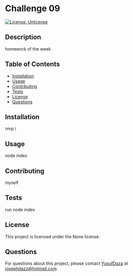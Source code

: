 
# Challenge 09
[![License: Unlicense](https://img.shields.io/badge/license-Unlicense-blue.svg)](http://unlicense.org/)
## Description

homework of the week

## Table of Contents

- [Installation](#installation)
- [Usage](#usage)
- [Contributing](#contributing)
- [Tests](#tests)
- [License](#license)
- [Questions](#questions)

## Installation

nmp i

## Usage

node index

## Contributing

myself

## Tests

run node index

## License

This project is licensed under the None license.

## Questions

For questions about this project, please contact [YusufDaza](https://github.com/YusufDaza) at josephdazz@hotmail.com.
